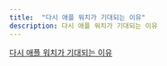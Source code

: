 ```yaml
---
title:  "다시 애플 워치가 기대되는 이유"
description: 다시 애플 워치가 기대되는 이유
---
```


[다시 애플 워치가 기대되는 이유]


[다시 애플 워치가 기대되는 이유]: http://hrmac.tistory.com/1703


